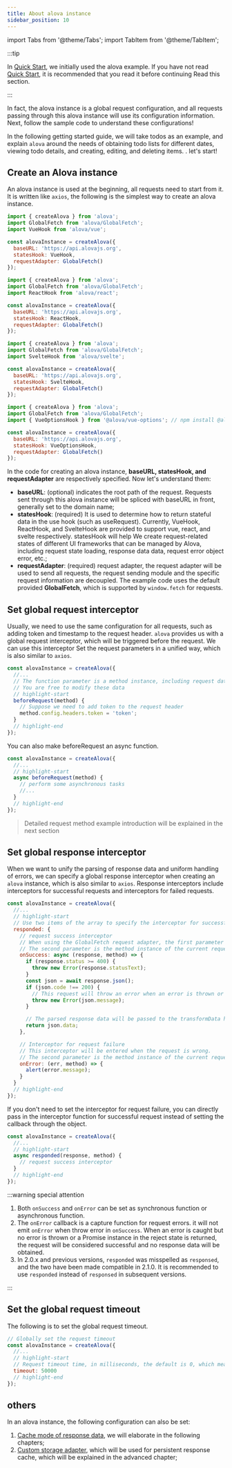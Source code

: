 ```yaml
---
title: About alova instance
sidebar_position: 10
---
```


import Tabs from '@theme/Tabs';
import TabItem from '@theme/TabItem';

:::tip

In [Quick Start](/tutorial/get-started/quick-start), we initially used the alova example. If you have not read [Quick Start](/tutorial/get-started/quick-start), it is recommended that you read it before continuing Read this section.

:::

In fact, the alova instance is a global request configuration, and all requests passing through this alova instance will use its configuration information. Next, follow the sample code to understand these configurations!

In the following getting started guide, we will take todos as an example, and explain `alova` around the needs of obtaining todo lists for different dates, viewing todo details, and creating, editing, and deleting items. . let's start!

## Create an Alova instance

An alova instance is used at the beginning, all requests need to start from it. It is written like `axios`, the following is the simplest way to create an alova instance.

<Tabs groupId="framework">
<TabItem value="1" label="vue composition">

```javascript
import { createAlova } from 'alova';
import GlobalFetch from 'alova/GlobalFetch';
import VueHook from 'alova/vue';

const alovaInstance = createAlova({
  baseURL: 'https://api.alovajs.org',
  statesHook: VueHook,
  requestAdapter: GlobalFetch()
});
```

</TabItem>
<TabItem value="2" label="react">

```javascript
import { createAlova } from 'alova';
import GlobalFetch from 'alova/GlobalFetch';
import ReactHook from 'alova/react';

const alovaInstance = createAlova({
  baseURL: 'https://api.alovajs.org',
  statesHook: ReactHook,
  requestAdapter: GlobalFetch()
});
```

</TabItem>
<TabItem value="3" label="svelte">

```javascript
import { createAlova } from 'alova';
import GlobalFetch from 'alova/GlobalFetch';
import SvelteHook from 'alova/svelte';

const alovaInstance = createAlova({
  baseURL: 'https://api.alovajs.org',
  statesHook: SvelteHook,
  requestAdapter: GlobalFetch()
});
```

</TabItem>
<TabItem value="4" label="vue options">

```javascript
import { createAlova } from 'alova';
import GlobalFetch from 'alova/GlobalFetch';
import { VueOptionsHook } from '@alova/vue-options'; // npm install @alova/vue-options

const alovaInstance = createAlova({
  baseURL: 'https://api.alovajs.org',
  statesHook: VueOptionsHook,
  requestAdapter: GlobalFetch()
});
```

</TabItem>
</Tabs>

In the code for creating an alova instance, **baseURL, statesHook, and requestAdapter** are respectively specified. Now let's understand them:

- **baseURL**: (optional) indicates the root path of the request. Requests sent through this alova instance will be spliced with baseURL in front, generally set to the domain name;
- **statesHook**: (required) It is used to determine how to return stateful data in the use hook (such as useRequest). Currently, VueHook, ReactHook, and SvelteHook are provided to support vue, react, and svelte respectively. statesHook will help We create request-related states of different UI frameworks that can be managed by Alova, including request state loading, response data data, request error object error, etc.;
- **requestAdapter**: (required) request adapter, the request adapter will be used to send all requests, the request sending module and the specific request information are decoupled. The example code uses the default provided **GlobalFetch**, which is supported by `window.fetch` for requests.

## Set global request interceptor

Usually, we need to use the same configuration for all requests, such as adding token and timestamp to the request header. `alova` provides us with a global request interceptor, which will be triggered before the request. We can use this interceptor Set the request parameters in a unified way, which is also similar to `axios`.

```javascript
const alovaInstance = createAlova({
  //...
  // The function parameter is a method instance, including request data such as url, params, data, headers, etc.
  // You are free to modify these data
  // highlight-start
  beforeRequest(method) {
    // Suppose we need to add token to the request header
    method.config.headers.token = 'token';
  }
  // highlight-end
});
```

You can also make beforeRequest an async function.

```javascript
const alovaInstance = createAlova({
  //...
  // highlight-start
  async beforeRequest(method) {
    // perform some asynchronous tasks
    //...
  }
  // highlight-end
});
```

> Detailed request method example introduction will be explained in the next section

## Set global response interceptor

When we want to unify the parsing of response data and uniform handling of errors, we can specify a global response interceptor when creating an `alova` instance, which is also similar to `axios`. Response interceptors include interceptors for successful requests and interceptors for failed requests.

```javascript
const alovaInstance = createAlova({
  //...
  // highlight-start
  // Use two items of the array to specify the interceptor for successful request and the interceptor for failed request
  responded: {
    // request success interceptor
    // When using the GlobalFetch request adapter, the first parameter receives the Response object
    // The second parameter is the method instance of the current request, you can use it to synchronize the configuration information before and after the request
    onSuccess: async (response, method) => {
      if (response.status >= 400) {
        throw new Error(response.statusText);
      }
      const json = await response.json();
      if (json.code !== 200) {
        // This request will throw an error when an error is thrown or a Promise instance in the reject state is returned
        throw new Error(json.message);
      }

      // The parsed response data will be passed to the transformData hook function of the method instance, and these functions will be explained later
      return json.data;
    },

    // Interceptor for request failure
    // This interceptor will be entered when the request is wrong.
    // The second parameter is the method instance of the current request, you can use it to synchronize the configuration information before and after the request
    onError: (err, method) => {
      alert(error.message);
    }
  }
  // highlight-end
});
```

If you don't need to set the interceptor for request failure, you can directly pass in the interceptor function for successful request instead of setting the callback through the object.

```javascript
const alovaInstance = createAlova({
  //...
  // highlight-start
  async responded(response, method) {
    // request success interceptor
  }
  // highlight-end
});
```

:::warning special attention

1. Both `onSuccess` and `onError` can be set as synchronous function or asynchronous function.
2. The `onError` callback is a capture function for request errors. it will not emit `onError` when throw error in `onSuccess`. When an error is caught but no error is thrown or a Promise instance in the reject state is returned, the request will be considered successful and no response data will be obtained.
3. In 2.0.x and previous versions, `responded` was misspelled as `responsed`, and the two have been made compatible in 2.1.0. It is recommended to use `responded` instead of `responsed` in subsequent versions.

:::

## Set the global request timeout

The following is to set the global request timeout.

```javascript
// Globally set the request timeout
const alovaInstance = createAlova({
  //...
  // highlight-start
  // Request timeout time, in milliseconds, the default is 0, which means never timeout
  timeout: 50000
  // highlight-end
});
```

## others

In an alova instance, the following configuration can also be set:

1. [Cache mode of response data](/tutorial/learning/response-cache), we will elaborate in the following chapters;
2. [Custom storage adapter](../advanced/custom-storage-adapter), which will be used for persistent response cache, which will be explained in the advanced chapter;
